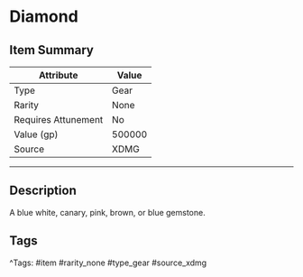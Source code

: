# Diamond

## Item Summary

| Attribute            | Value                        |
|----------------------|------------------------------|
| Type                 | Gear |
| Rarity               | None             |
| Requires Attunement  | No                |
| Value (gp)           | 500000    |
| Source               | XDMG |

---

## Description

A blue white, canary, pink, brown, or blue gemstone.

## Tags

^Tags: #item #rarity_none #type_gear #source_xdmg
